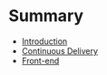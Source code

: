 # Summary

* [Introduction](README.md)
* [Continuous Delivery](chapter1.md)
* [Front-end](front-end.md)

